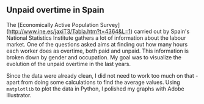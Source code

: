 ## Unpaid overtime in Spain

The [Economically Active Population Survey] (http://www.ine.es/jaxiT3/Tabla.htm?t=4364&L=1) carried out by Spain's National Statistics Institute gathers a lot of information about the labour market. One of the questions asked aims at finding out how many hours each worker does as overtime, both paid and unpaid. This information is broken down by gender and occupation. My goal was to visualize the evolution of the unpaid overtime in the last years.

Since the data were already clean, I did not need to work too much on that - apart from doing some calculations to find the average values. Using `matplotlib` to plot the data in Python, I polished my graphs with Adobe Illustrator. 
